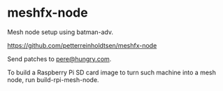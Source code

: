 meshfx-node
===========

Mesh node setup using batman-adv.

https://github.com/petterreinholdtsen/meshfx-node

Send patches to pere@hungry.com.

To build a Raspberry Pi SD card image to turn such machine into a mesh
node, run build-rpi-mesh-node.

